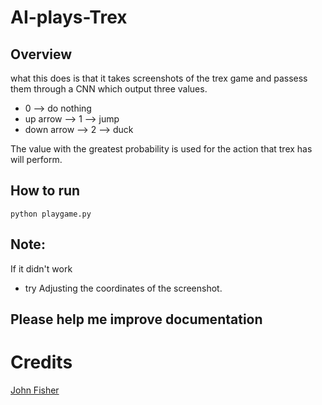 # AI-plays-Trex
## Overview
what this does is that it takes screenshots of the trex game and passess them through a CNN which output three values.
* 0 --> do nothing
* up arrow --> 1 --> jump
* down arrow --> 2 --> duck

The value with the greatest probability is used for the action that trex has will perform.

## How to run
`python playgame.py`

## Note:
If it didn't work
*  try Adjusting the coordinates of the screenshot.

## Please help me improve documentation

# Credits
[John Fisher](https://github.com/jg-fisher)
